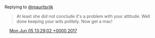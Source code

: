 Replying to [@mauritsrijk](https://twitter.com/mauritsrijk/status/871691552472674304)

> At least she did not conclude it's a problem with your attitude\. Well done keeping your wits politely\. Now get a mac\!

<img src="../../media/tweet.ico" width="12" /> [Mon Jun 05 13:29:02 +0000 2017](https://twitter.com/DromerDenker/status/871720518965133313)